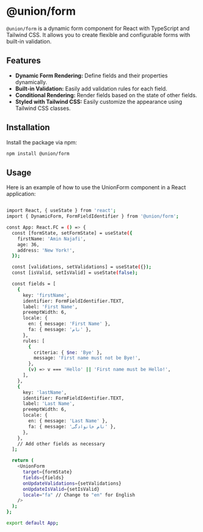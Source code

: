 # @union/form

`@union/form` is a dynamic form component for React with TypeScript and Tailwind CSS. It allows you to create flexible and configurable forms with built-in validation.

## Features

- **Dynamic Form Rendering:** Define fields and their properties dynamically.
- **Built-in Validation:** Easily add validation rules for each field.
- **Conditional Rendering:** Render fields based on the state of other fields.
- **Styled with Tailwind CSS:** Easily customize the appearance using Tailwind CSS classes.

## Installation

Install the package via npm:

```bash
npm install @union/form
```

## Usage
Here is an example of how to use the UnionForm component in a React application:

```bash

import React, { useState } from 'react';
import { DynamicForm, FormFieldIdentifier } from '@union/form';

const App: React.FC = () => {
  const [formState, setFormState] = useState({
    firstName: 'Amin Najafi',
    age: 36,
    address: 'New York!',
  });

  const [validations, setValidations] = useState({});
  const [isValid, setIsValid] = useState(false);

  const fields = [
    {
      key: 'firstName',
      identifier: FormFieldIdentifier.TEXT,
      label: 'First Name',
      preemptWidth: 6,
      locale: {
        en: { message: 'First Name' },
        fa: { message: 'نام' },
      },
      rules: [
        {
          criteria: { $ne: 'Bye' },
          message: 'First name must not be Bye!',
        },
        (v) => v === 'Hello' || 'First name must be Hello!',
      ],
    },
    {
      key: 'lastName',
      identifier: FormFieldIdentifier.TEXT,
      label: 'Last Name',
      preemptWidth: 6,
      locale: {
        en: { message: 'Last Name' },
        fa: { message: 'نام خانوادگی' },
      },
    },
    // Add other fields as necessary
  ];

  return (
    <UnionForm
      target={formState}
      fields={fields}
      onUpdateValidations={setValidations}
      onUpdateIsValid={setIsValid}
      locale="fa" // Change to "en" for English
    />
  );
};

export default App;

```